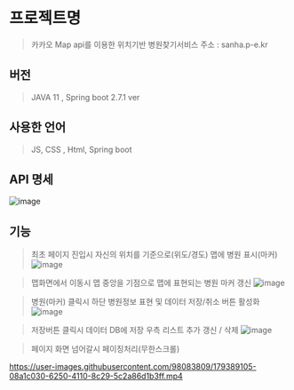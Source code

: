 # 프로젝트명
> 카카오 Map api를 이용한 위치기반 병원찾기서비스 
> 주소 : sanha.p-e.kr

## 버전
>JAVA 11 , Spring boot 2.7.1 ver

## 사용한 언어 
>JS, CSS , Html, Spring boot

## API 명세 
![image](https://user-images.githubusercontent.com/98083809/179388320-5a1ff4ba-f0c5-407c-9dd4-be6612421e70.png)

## 기능
> 최초 페이지 진입시 자신의 위치를 기준으로(위도/경도) 맵에 병원 표시(마커)
![image](https://user-images.githubusercontent.com/98083809/179388603-01d5522e-4950-41a4-908d-72944f77a29f.png)

>맵화면에서 이동시 맵 중앙을 기점으로 맵에 표현되는 병원 마커 갱신
![image](https://user-images.githubusercontent.com/98083809/179388662-b9071906-143f-4e4e-9b15-b5421ee76df5.png)

>병원(마커) 클릭시 하단 병원정보 표현 및 데이터 저장/취소 버튼 활성화
![image](https://user-images.githubusercontent.com/98083809/179388701-e11391c7-f5c9-49c1-aaf8-c954994b2965.png)

>저장버튼 클릭시 데이터 DB에 저장 우측 리스트 추가 갱신 / 삭제
![image](https://user-images.githubusercontent.com/98083809/179388755-727b30c4-8184-4d95-8e3b-b0d25828177b.png)

>페이지 화면 넘어갈시 페이징처리(무한스크롤)  

https://user-images.githubusercontent.com/98083809/179389105-08a1c030-6250-4110-8c29-5c2a86d1b3ff.mp4

